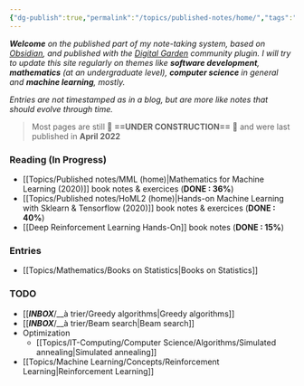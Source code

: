 ```yaml
---
{"dg-publish":true,"permalink":"/topics/published-notes/home/","tags":"gardenEntry"}
---
```


***Welcome** on the published part of my note-taking system, based on [Obsidian](https://obsidian.md/), and published with the [Digital Garden](https://github.com/oleeskild/Obsidian-Digital-Garden) community plugin. I will try to update this site regularly on themes like **software development**, **mathematics** (at an undergraduate level), **computer science** in general and **machine learning**, mostly.*

*Entries are not timestamped as in a blog, but are more like notes that should evolve through time.*

> Most pages are still 🚧 **==UNDER CONSTRUCTION==** 🚧 and were last published in **April 2022**

### Reading (In Progress)
- [[Topics/Published notes/MML (home)|Mathematics for Machine Learning (2020)]] book notes & exercices (**DONE : 36%**)
- [[Topics/Published notes/HoML2 (home)|Hands-on Machine Learning with Sklearn & Tensorflow (2020)]] book notes & exercices (**DONE : 40%**)
- [[Deep Reinforcement Learning Hands-On]] book notes (**DONE : 15%**)

### Entries
- [[Topics/Mathematics/Books on Statistics|Books on Statistics]]

### TODO
- [[___INBOX___/__à trier/Greedy algorithms|Greedy algorithms]]
- [[___INBOX___/__à trier/Beam search|Beam search]]
- Optimization
	- [[Topics/IT-Computing/Computer Science/Algorithms/Simulated annealing|Simulated annealing]]
- [[Topics/Machine Learning/Concepts/Reinforcement Learning|Reinforcement Learning]]
